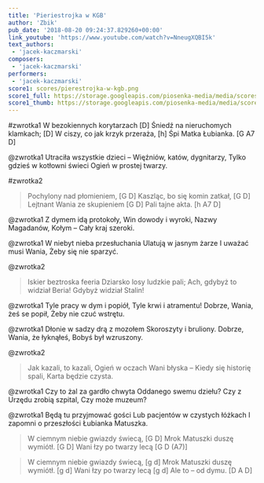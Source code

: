 ```yaml
---
title: 'Pieriestrojka w KGB'
author: 'Zbik'
pub_date: '2018-08-20 09:24:37.829260+00:00'
link_youtube: 'https://www.youtube.com/watch?v=NneugXQBI5k'
text_authors:
 - 'jacek-kaczmarski'
composers:
 - 'jacek-kaczmarski'
performers:
 - 'jacek-kaczmarski'
score1: scores/pierestrojka-w-kgb.png
score1_full: https://storage.googleapis.com/piosenka-media/media/scores/pierestrojka-w-kgb.png
score1_thumb: https://storage.googleapis.com/piosenka-media/media/scores/pierestrojka-w-kgb.png.180x0_q85_upscale.png
---
```


#zwrotka1
W bezokiennych korytarzach [D]
Śniedź na nieruchomych klamkach; [D]
W ciszy, co jak krzyk przeraża, [h]
Śpi Matka Łubianka. [G A7 D]

@zwrotka1
Utraciła wszystkie dzieci –
Więźniów, katów, dygnitarzy,
Tylko gdzieś w kotłowni świeci
Ogień w prostej twarzy.

#zwrotka2
>Pochylony nad płomieniem, [G D]
>Kaszląc, bo się komin zatkał, [G D]
>Lejtnant Wania ze skupieniem [G D]
>Pali tajne akta. [h A7 D]

@zwrotka1
Z dymem idą protokoły,
Win dowody i wyroki,
Nazwy Magadanów, Kołym –
Cały kraj szeroki.

@zwrotka1
W niebyt nieba przesłuchania
Ulatują w jasnym żarze
I uważać musi Wania,
Żeby się nie sparzyć.

@zwrotka2
>Iskier beztroska feeria
>Dziarsko losy ludzkie pali;
>Ach, gdybyż to widział Beria!
>Gdybyż widział Stalin!

@zwrotka1
Tyle pracy w dym i popiół,
Tyle krwi i atramentu!
Dobrze, Wania, żeś se popił,
Żeby nie czuć wstrętu.

@zwrotka1
Dłonie w sadzy drą z mozołem
Skoroszyty i bruliony.
Dobrze, Wania, że łyknąłeś,
Bobyś był wzruszony.

@zwrotka2
>Jak kazali, to kazali,
>Ogień w oczach Wani błyska –
>Kiedy się historię spali,
>Karta będzie czysta.

@zwrotka1
Czy to żal za gardło chwyta
Oddanego swemu dziełu?
Czy z Urzędu zrobią szpital,
Czy może muzeum?

@zwrotka1
Będą tu przyjmować gości
Lub pacjentów w czystych łóżkach
I zapomni o przeszłości
Łubianka Matuszka.

>W ciemnym niebie gwiazdy świecą, [G D]
>Mrok Matuszki duszę wymiótł. [G D]
>Wani łzy po twarzy lecą [G D (A7)]

>W ciemnym niebie gwiazdy świecą, [g d]
>Mrok Matuszki duszę wymiótł. [g d]
>Wani łzy po twarzy lecą [g d]
>Ale to – od dymu. [D A D]